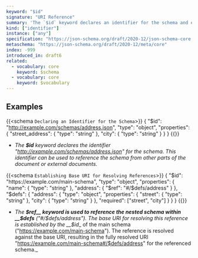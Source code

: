 ```yaml
---
keyword: "$id"
signature: "URI Reference"
summary: 'The `$id` keyword declares an identifier for the schema and establishes the base URI for resolving other URI references within the schema. This keyword is resolved against the base URI of the overall object.'
kind: ["identifier"]
instance: ["any"]
specification: "https://json-schema.org/draft/2020-12/json-schema-core.html#section-8.2.1"
metaschema: "https://json-schema.org/draft/2020-12/meta/core"
index: -999
introduced_in: draft6
related:
  - vocabulary: core
    keyword: $schema
  - vocabulary: core
    keyword: $vocabulary
---
```


## Examples

{{<schema `Declaring an Identifier for the Schema`>}}
{
  "$id": "http://example.com/schemas/address.json",
  "type": "object",
  "properties": {
    "street_address": { "type": "string" },
    "city": { "type": "string" }
  }
}
{{</schema>}}
-  _The __$id__ keyword declares the identifier "http://example.com/schemas/address.json" for the schema. This identifier can be used to reference the schema from other parts of the document or external documents._


{{<schema `Establishing Base URI for Resolving References`>}}
{
  "$id": "https://example.com/main-schema",
  "type": "object",
  "properties": {
    "name": {
      "type": "string"
    },
    "address": {
      "$ref": "#/$defs/address"
    }
  },
  "$defs": {
    "address": {
      "type": "object",
      "properties": {
        "street": {
          "type": "string"
        },
        "city": {
          "type": "string"
        }
      },
      "required": ["street", "city"]
    }
  }
}
{{</schema>}}
-  _The __$ref__ keyword is used to reference the nested schema within __$defs__ ("#/$defs/address"). The base URI for resolving this reference is established by the __$id__ of the main schema ("https://example.com/main-schema"). The reference is resolved against the base URI, resulting in the fully resolved URI "https://example.com/main-schema#/$defs/address" for the referenced schema._